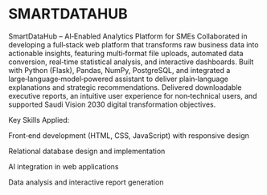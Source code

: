 # SMARTDATAHUB
SmartDataHub – AI‑Enabled Analytics Platform for SMEs Collaborated in developing a full‑stack web platform that transforms raw business data into actionable insights, featuring multi‑format file uploads, automated data conversion, real‑time statistical analysis, and interactive dashboards. Built with Python (Flask), Pandas, NumPy, PostgreSQL, and integrated a large‑language‑model‑powered assistant to deliver plain‑language explanations and strategic recommendations. Delivered downloadable executive reports, an intuitive user experience for non‑technical users, and supported Saudi Vision 2030 digital transformation objectives.

Key Skills Applied:

Front‑end development (HTML, CSS, JavaScript) with responsive design

Relational database design and implementation

AI integration in web applications

Data analysis and interactive report generation
